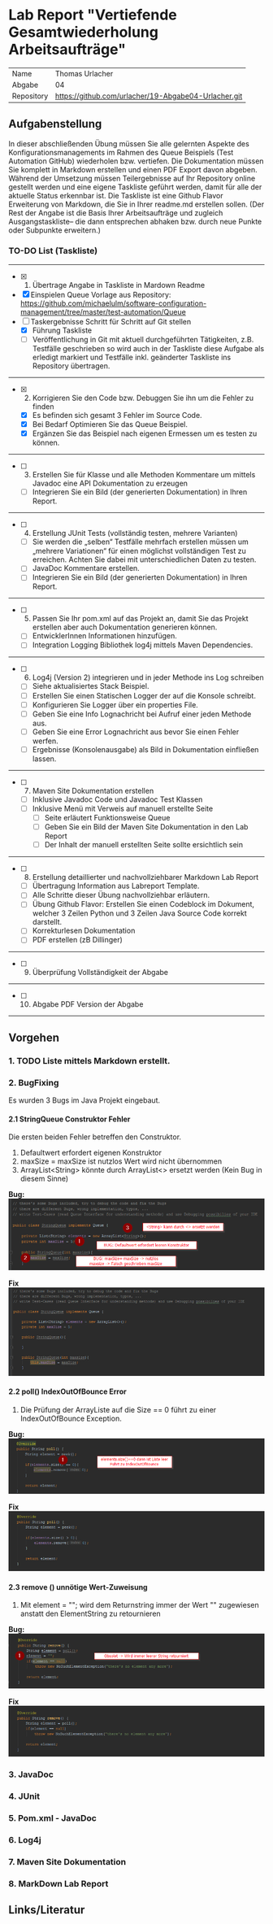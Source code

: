 # Lab Report "Vertiefende Gesamtwiederholung Arbeitsaufträge"

<table>
    <tr>
        <td>
        Name
        </td>
        <td>
        Thomas Urlacher
        </td>
    </tr>
    <tr>
        <td>
        Abgabe
        </td>
        <td>
        04
        </td>
    </tr>
    <tr>
        <td>
        Repository
        </td>
        <td>
        <a href="https://github.com/urlacher/19-Abgabe04-Urlacher.git">https://github.com/urlacher/19-Abgabe04-Urlacher.git</a>
        </td>
    </tr>
</table>

## Aufgabenstellung

In dieser abschließenden Übung müssen Sie alle gelernten Aspekte des Konfigurationsmanagements im Rahmen des Queue Beispiels (Test Automation GitHub) wiederholen bzw. vertiefen.
Die Dokumentation müssen Sie komplett in Markdown erstellen und einen PDF Export davon abgeben. Während der Umsetzung müssen Teilergebnisse auf Ihr Repository online gestellt werden und eine eigene Taskliste geführt werden, damit für alle der aktuelle Status erkennbar ist.
Die Taskliste ist eine Github Flavor Erweiterung von Markdown, die Sie in Ihrer readme.md erstellen sollen. (Der Rest der Angabe ist die Basis Ihrer Arbeitsaufträge und zugleich Ausgangstaskliste– die dann entsprechen abhaken bzw. durch neue Punkte oder Subpunkte erweitern.)

### TO-DO List (Taskliste)

---

- [x] 1. Übertrage Angabe in Taskliste in Mardown Readme
- [x] Einspielen Queue Vorlage aus Repository: https://github.com/michaelulm/software-configuration-management/tree/master/test-automation/Queue
- [ ] Taskergebnisse Schritt für Schritt auf Git stellen
  - [x] Führung Taskliste
  - [ ] Veröffentlichung in Git mit aktuell durchgeführten Tätigkeiten, z.B. Testfälle geschrieben so wird auch in der Taskliste diese Aufgabe als erledigt markiert und Testfälle inkl. geänderter Taskliste ins Repository übertragen.

---

- [x] 2. Korrigieren Sie den Code bzw. Debuggen Sie ihn um die Fehler zu finden
  - [x] Es befinden sich gesamt 3 Fehler im Source Code.
  - [x] Bei Bedarf Optimieren Sie das Queue Beispiel.
  - [x] Ergänzen Sie das Beispiel nach eigenen Ermessen um es testen zu können.

---

- [ ] 3. Erstellen Sie für Klasse und alle Methoden Kommentare um mittels Javadoc eine API Dokumentation zu erzeugen
  - [ ] Integrieren Sie ein Bild (der generierten Dokumentation) in Ihren Report.

---

- [ ] 4. Erstellung JUnit Tests (vollständig testen, mehrere Varianten)
  - [ ] Sie werden die „selben“ Testfälle mehrfach erstellen müssen um „mehrere Variationen“ für einen möglichst vollständigen Test zu erreichen. Achten Sie dabei mit unterschiedlichen Daten zu testen.
  - [ ] JavaDoc Kommentare erstellen.
  - [ ] Integrieren Sie ein Bild (der generierten Dokumentation) in Ihren Report.

---

- [ ] 5. Passen Sie Ihr pom.xml auf das Projekt an, damit Sie das Projekt erstellen aber auch Dokumentation generieren können.

  - [ ] EntwicklerInnen Informationen hinzufügen.
  - [ ] Integration Logging Bibliothek log4j mittels Maven Dependencies.

---

- [ ] 6. Log4j (Version 2) integrieren und in jeder Methode ins Log schreiben
  - [ ] Siehe aktualisiertes Stack Beispiel.
  - [ ] Erstellen Sie einen Statischen Logger der auf die Konsole schreibt.
  - [ ] Konfigurieren Sie Logger über ein properties File.
  - [ ] Geben Sie eine Info Lognachricht bei Aufruf einer jeden Methode aus.
  - [ ] Geben Sie eine Error Lognachricht aus bevor Sie einen Fehler werfen.
  - [ ] Ergebnisse (Konsolenausgabe) als Bild in Dokumentation einfließen lassen.

---

- [ ] 7. Maven Site Dokumentation erstellen
  - [ ] Inklusive Javadoc Code und Javadoc Test Klassen
  - [ ] Inklusive Menü mit Verweis auf manuell erstellte Seite
    - [ ] Seite erläutert Funktionsweise Queue
    - [ ] Geben Sie ein Bild der Maven Site Dokumentation in den Lab Report
    - [ ] Der Inhalt der manuell erstellten Seite sollte ersichtlich sein

---

- [ ] 8. Erstellung detaillierter und nachvollziehbarer Markdown Lab Report
  - [ ] Übertragung Information aus Labreport Template.
  - [ ] Alle Schritte dieser Übung nachvollziehbar erläutern.
  - [ ] Übung Github Flavor: Erstellen Sie einen Codeblock im Dokument, welcher 3 Zeilen Python und 3 Zeilen Java Source Code korrekt darstellt.
  - [ ] Korrekturlesen Dokumentation
  - [ ] PDF erstellen (zB Dillinger)

---

- [ ] 9. Überprüfung Vollständigkeit der Abgabe

---

- [ ] 10. Abgabe PDF Version der Abgabe

---

## Vorgehen

### 1. TODO Liste mittels Markdown erstellt. 

### 2. BugFixing

Es wurden 3 Bugs im Java Projekt eingebaut.

#### 2.1 StringQueue Construktor Fehler

Die ersten beiden Fehler betreffen den Construktor.

1. Defaultwert erfordert eigenen Konstruktor
2. maxSize = maxSize ist nutzlos Wert wird nicht übernommen
3. ArrayList&lt;String> könnte durch ArrayList&lt;> ersetzt werden (Kein Bug in diesem Sinne)

**Bug:**
![Bug Construktor Bug](./media/02_01_bug.png)

**Fix**
![Fix Construktor Fix](./media/02_01_fix.png)

#### 2.2 poll() IndexOutOfBounce Error

1. Die Prüfung der ArrayListe auf die Size == 0 führt zu einer IndexOutOfBounce Exception.

**Bug:**
![IndexOutOfBounce Bug](./media/02_02_bug.png)

**Fix**
![IndexOutOfBounce Fix](./media/02_02_fix.png)

#### 2.3 remove () unnötige Wert-Zuweisung

1. Mit element = ""; wird dem Returnstring immer der Wert "" zugewiesen anstatt den ElementString zu retournieren

**Bug:**
![IndexOutOfBounce Bug](./media/02_03_bug.png)

**Fix**
![IndexOutOfBounce Fix](./media/02_03_fix.png)

### 3. JavaDoc

### 4. JUnit

### 5. Pom.xml - JavaDoc

### 6. Log4j

### 7. Maven Site Dokumentation

### 8. MarkDown Lab Report

## Links/Literatur
